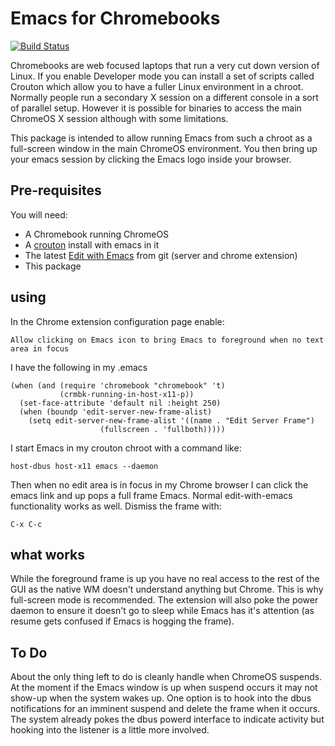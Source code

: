 Emacs for Chromebooks
=====================
[![Build Status](https://travis-ci.org/stsquad/emacs-chromebooks.png?branch=master)](https://travis-ci.org/stsquad/emacs-chromebooks)

Chromebooks are web focused laptops that run a very cut down version
of Linux. If you enable Developer mode you can install a set of
scripts called Crouton which allow you to have a fuller Linux
environment in a chroot. Normally people run a secondary X session on
a different console in a sort of parallel setup. However it is
possible for binaries to access the main ChromeOS X session although
with some limitations.

This package is intended to allow running Emacs from such a chroot as
a full-screen window in the main ChromeOS environment. You then bring
up your emacs session by clicking the Emacs logo inside your browser.

Pre-requisites
--------------

You will need:
  * A Chromebook running ChromeOS
  * A [crouton][1] install with emacs in it
  * The latest [Edit with Emacs][2] from git (server and chrome extension)
  * This package

using
-----

In the Chrome extension configuration page enable:

    Allow clicking on Emacs icon to bring Emacs to foreground when no text area in focus

I have the following in my .emacs

```elisp
(when (and (require 'chromebook "chromebook" 't)
           (crmbk-running-in-host-x11-p))
  (set-face-attribute 'default nil :height 250)
  (when (boundp 'edit-server-new-frame-alist)
    (setq edit-server-new-frame-alist '((name . "Edit Server Frame")
					(fullscreen . 'fullboth)))))
```

I start Emacs in my crouton chroot with a command like:

    host-dbus host-x11 emacs --daemon

Then when no edit area is in focus in my Chrome browser I can click
the emacs link and up pops a full frame Emacs. Normal edit-with-emacs
functionality works as well. Dismiss the frame with:

    C-x C-c

what works
----------

While the foreground frame is up you have no real access to the rest
of the GUI as the native WM doesn't understand anything but Chrome.
This is why full-screen mode is recommended. The extension will also
poke the power daemon to ensure it doesn't go to sleep while Emacs has
it's attention (as resume gets confused if Emacs is hogging the
frame).

To Do
-----

About the only thing left to do is cleanly handle when ChromeOS
suspends. At the moment if the Emacs window is up when suspend occurs
it may not show-up when the system wakes up. One option is to hook
into the dbus notifications for an imminent suspend and delete the
frame when it occurs. The system already pokes the dbus powerd
interface to indicate activity but hooking into the listener is a
little more involved.

[1]: https://github.com/dnschneid/crouton "Crouton chroot for ChromeOS"
[2]: https://github.com/stsquad/emacs_chrome "Edit with Emacs Chrome Extension"






